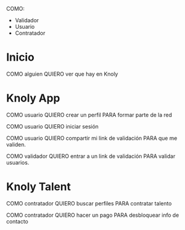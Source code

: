 COMO:
- Validador
- Usuario
- Contratador

# Inicio

COMO alguien QUIERO ver que hay en Knoly


# Knoly App

COMO usuario QUIERO crear un perfil PARA formar parte de la red

COMO usuario QUIERO iniciar sesión

COMO usuario QUIERO compartir mi link de validación PARA que me validen.

COMO validador QUIERO entrar a un link de validación PARA validar usuarios.

# Knoly Talent

COMO contratador QUIERO buscar perfiles PARA contratar talento

COMO contratador QUIERO hacer un pago PARA desbloquear info de contacto

